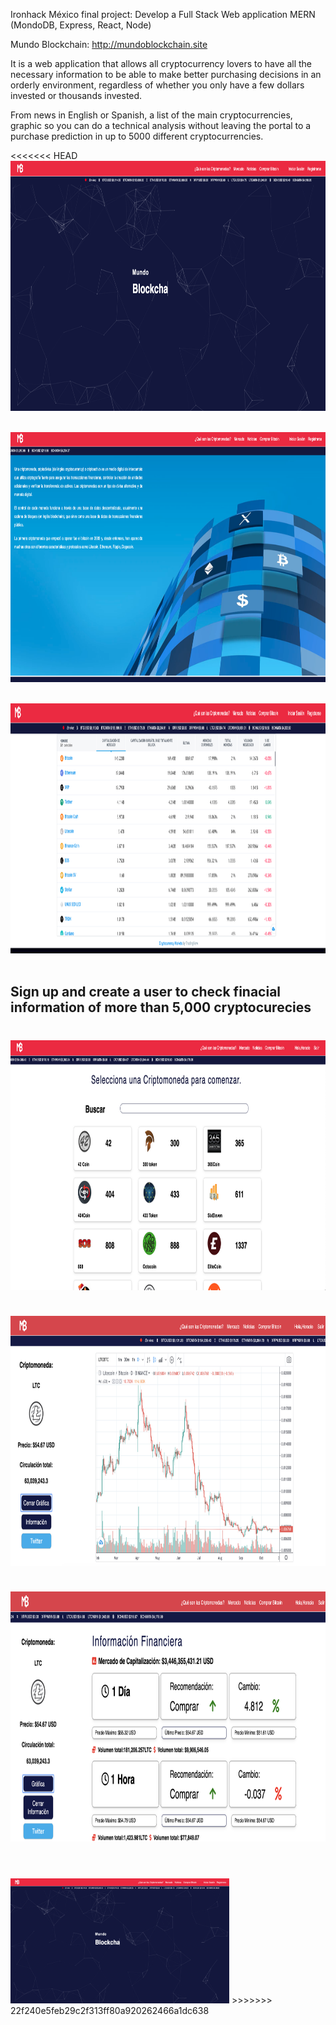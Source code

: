 Ironhack México final project: Develop a Full Stack Web application MERN (MondoDB, Express, React, Node)

Mundo Blockchain: http://mundoblockchain.site

It is a web application that allows all cryptocurrency lovers to have all the necessary information to be able to make 
better purchasing decisions in an orderly environment, regardless of whether you only have a few dollars invested or 
thousands invested.

From news in English or Spanish, a list of the main cryptocurrencies, graphic so you can do a technical analysis without leaving the portal to a purchase prediction in up to 5000 different cryptocurrencies.


<<<<<<< HEAD
<img src="./src/assets/intro.png" alt="" height="400px" width="750px"><br><br>

<img src="./src/assets/about.png" alt="" height="400px" width="750px"><br><br>

<img src="./src/assets/screener.png" alt="" height="400px" width="750px"><br><br>


<h2>Sign up and create a user to check finacial information of more than 5,000 cryptocurecies</h2>

<img src="./src/assets/allCoins.png" alt="" height="400px" width="750px"><br><br>
<img src="./src/assets/graph.png" alt="" height="400px" width="750px"><br><br>
<img src="./src/assets/financialInformation.png" alt="" height="400px" width="750px"><br><br>
=======
<img src="./src/assets/intro.png" alt="" height="200px" width="350px">
>>>>>>> 22f240e5feb29c2f313ff80a920262466a1dc638


